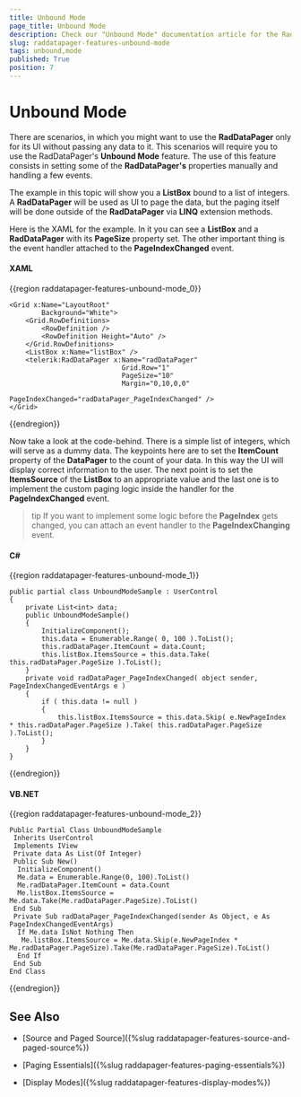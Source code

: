 ```yaml
---
title: Unbound Mode
page_title: Unbound Mode
description: Check our "Unbound Mode" documentation article for the RadDataPager WPF control.
slug: raddatapager-features-unbound-mode
tags: unbound,mode
published: True
position: 7
---
```


# Unbound Mode


There are scenarios, in which you might want to use the __RadDataPager__ only for its UI without passing any data to it. This scenarios will require you to use the RadDataPager's __Unbound Mode__ feature. The use of this feature consists in setting some of the __RadDataPager's__ properties manually and handling a few events.

The example in this topic will show you a __ListBox__ bound to a list of integers. A __RadDataPager__ will be used as UI to page the data, but the paging itself will be done outside of the __RadDataPager__ via __LINQ__ extension methods.

Here is the XAML for the example. In it you can see a __ListBox__ and a __RadDataPager__ with its __PageSize__ property set. The other important thing is the event handler attached to the __PageIndexChanged__ event.

#### __XAML__
{{region raddatapager-features-unbound-mode_0}}

	<Grid x:Name="LayoutRoot"
	        Background="White">
	    <Grid.RowDefinitions>
	        <RowDefinition />
	        <RowDefinition Height="Auto" />
	    </Grid.RowDefinitions>
	    <ListBox x:Name="listBox" />
	    <telerik:RadDataPager x:Name="radDataPager"
	                            Grid.Row="1"
	                            PageSize="10"
	                            Margin="0,10,0,0"
	                            PageIndexChanged="radDataPager_PageIndexChanged" />
	</Grid>
{{endregion}}


Now take a look at the code-behind. There is a simple list of integers, which will serve as a dummy data. The keypoints here are to set the __ItemCount__ property of the __DataPager__ to the count of your data. In this way the UI will display correct information to the user. The next point is to set the __ItemsSource__ of the __ListBox__ to an appropriate value and the last one is to implement the custom paging logic inside the handler for the __PageIndexChanged__ event.

>tip If you want to implement some logic before the __PageIndex__ gets changed, you can attach an event handler to the __PageIndexChanging__ event.

#### __C#__
{{region raddatapager-features-unbound-mode_1}}

	public partial class UnboundModeSample : UserControl
	{
	    private List<int> data;
	    public UnboundModeSample()
	    {
	        InitializeComponent();
	        this.data = Enumerable.Range( 0, 100 ).ToList();
	        this.radDataPager.ItemCount = data.Count;
	        this.listBox.ItemsSource = this.data.Take( this.radDataPager.PageSize ).ToList();
	    }
	    private void radDataPager_PageIndexChanged( object sender, PageIndexChangedEventArgs e )
	    {
	        if ( this.data != null )
	        {
	            this.listBox.ItemsSource = this.data.Skip( e.NewPageIndex * this.radDataPager.PageSize ).Take( this.radDataPager.PageSize ).ToList();
	        }
	    }
	}
{{endregion}}


#### __VB.NET__
{{region raddatapager-features-unbound-mode_2}}

	Public Partial Class UnboundModeSample
	 Inherits UserControl
	 Implements IView
	 Private data As List(Of Integer)
	 Public Sub New()
	  InitializeComponent()
	  Me.data = Enumerable.Range(0, 100).ToList()
	  Me.radDataPager.ItemCount = data.Count
	  Me.listBox.ItemsSource = Me.data.Take(Me.radDataPager.PageSize).ToList()
	 End Sub
	 Private Sub radDataPager_PageIndexChanged(sender As Object, e As PageIndexChangedEventArgs)
	  If Me.data IsNot Nothing Then
	   Me.listBox.ItemsSource = Me.data.Skip(e.NewPageIndex * Me.radDataPager.PageSize).Take(Me.radDataPager.PageSize).ToList()
	  End If
	 End Sub
	End Class
{{endregion}}


## See Also

 * [Source and Paged Source]({%slug raddatapager-features-source-and-paged-source%})

 * [Paging Essentials]({%slug raddapager-features-paging-essentials%})

 * [Display Modes]({%slug raddatapager-features-display-modes%})
